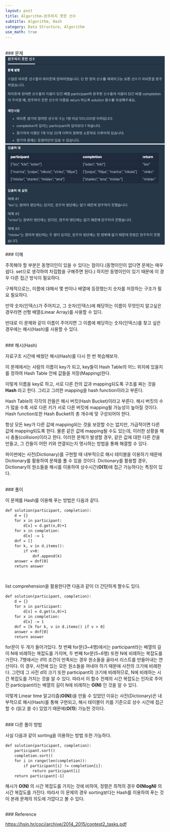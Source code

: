 ```yaml
---
layout: post
title: Algorithm-완주하지 못한 선수
subtitle: Algorithm, Hash
category: Data Structure, Algorithm
use_math: true
---
```


<br>
### 문제

<br>
<center><img src = '/post_img/200312/image2.png' width="600"/></center>
<center><img src = '/post_img/200312/image1.png' width="600"/></center>

<br>
### 이해

주목해야 할 부분은 동명이인이 있을 수 있다는 점이다.(동명이인이 없다면 문제는 매우 쉽다. set으로 생각하여 차집합을 구해주면 된다.) 하지만 동명이인이 있기 때문에 이 경우 다른 접근 방식이 필요하다.

구체적으로는, 이름에 대해서 몇 번이나 배열에 등장했는지 숫자를 저장하는 구조가 필요 필요하다.

만약 숫자(인덱스)가 주어지고, 그 숫자(인덱스)에 해당하는 이름이 무엇인지 알고싶은 경우라면 선형 배열(Linear Array)를 사용할 수 있다.

반대로 이 문제와 같이 이름이 주어지면 그 이름에 해당하는 숫자(인덱스)를 찾고 싶은 경우에는 해시(Hash)를 사용할 수 있다.

<br>
### 해시(Hash)

자료구조 시간에 배웠던 해시(Hash)를 다시 한 번 복습해보자.

이 문제에서는 사람의 이름이 key가 되고, key들이 Hash Table의 어느 위치에 있을지를 정하여 Hash Table 안에 값들을 저장(Mapping)한다.

이렇게 이름을 key로 하고, 서로 다른 칸의 값과 mapping되도록 구조를 짜는 것을 __Hash__ 라고 한다. 그리고 그러한 mapping을 hash function이라고 부른다.

Hash Table의 각각의 칸들은 해시 버킷(Hash Bucket)이라고 부른다. 해시 버킷의 수가 많을 수록 서로 다른 키가 서로 다른 버킷에 mapping될 가능성이 높아질 것이다. Hash function또한 Hash Bucket의 총 개수에 맞 구성되어야 한다.

항상 모든 key가 다른 값에 mapping되는 것을 보장할 수는 없지만, 가급적이면 다른 값에 mapping되도록 한다. 물론 같은 값에 mapping될 수도 있는데, 이러한 상황을 해시 충돌(collision)이라고 한다. 이러한 문제가 발생할 경우, 같은 값에 대한 다른 칸을 만들고, 그 칸들이 어떤 키와 연결되는지 명시하는 방법을 통해 해결할 수 있다.

파이썬에는 사전(Dictionary)를 구현할 때 내부적으로 해시 테이블을 이용하기 때문에 Dictionary를 활용하여 문제를 풀 수 있을 것이다. Dictionary를 활용할 경우, Dictionary의 원소들을 해시를 이용하여 상수시간(__O(1)__)에 접근 가능하다는 특징이 있다.

<br>
### 풀이

이 문제를 Hash를 이용해 푸는 방법은 다음과 같다.

```
def solution(participant, completion):
    d = {}
    for x in participant:
        d[x] = d.get(x,0)+1
    for x in completion:
        d[x] -= 1
    dnf = []
    for k, v in d.items():
        if v>0:
            dnf.append(k)
    answer = dnf[0]     
    return answer
```

<br>

list comprehension을 활용한다면 다음과 같이 더 간단하게 짤수도 있다.

```
def solution(participant, completion):
    d = {}
    for x in participant:
        d[x] = d.get(x,0)+1
    for x in completion:
        d[x] -= 1
    dnf = [k for k, v in d.items() if v > 0]
    answer = dnf[0]
    return answer
```

for문이 두 개가 들어가있다. 첫 번째 for문(3~4행)에서는 participant라는 배열의 길이 N에 비례하는 복잡도를 가지며, 두 번째 for문(5~6행) 또한 N에 비례하는 복잡도를 가진다. 7행에서는 if의 조건이 만족되는 경우 원소들을 골라서 리스트를 만들어내는 연산이다. 이 경우, 사전에 있는 모든 원소들을 꺼내야 하기 때문에 사전의 크기에 비례한다. 그런데 그 사전 d의 크기 또한 participant의 크기에 비례하므로, N에 비례하는 시간 복잡도를 가지는 것을 알 수 있다. 따라서 이 함수 전체의 시간 복잡도는 인자로 주어진 participant라는 배열의 길이 N에 비례하는 __O(N)__ 인 것을 알 수 있다.

이렇게 Linear time 알고리즘(__O(N)__)을 만들 수 있었던 이유는 사전(Dictionary)은 내부적으로 해시(Hash)를 통해 구현되고, 해시 테이블이 키를 기준으로 상수 시간에 접근할 수 (읽고 쓸 수) 있었기 때문에(__O(1)__) 가능한 것이다.

<br>
### 다른 풀이 방법

사실 다음과 같이 sorting을 이용하는 방법 또한 가능하다.

```
def solution(participant, completion):
    participant.sort()
    completion.sort()
    for i in range(len(completion)):
        if participant[i] != completion[i]:
            return participant[i]
    return participant[-1]
```

해시가 __O(N)__ 의 시간 복잡도를 가지는 것에 비하여, 정렬은 최적의 경우 __O(NlogN)__ 의 시간 복잡도를 가진다. 따라서 이 문제의 경우 sorting보다는 Hash를 이용하여 푸는 것이 본래 문제의 의도에 가깝다고 볼 수 있다.


<br>
### Reference

https://hsin.hr/coci/archive/2014_2015/contest2_tasks.pdf
